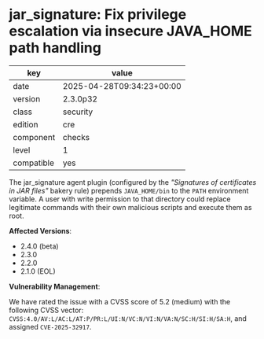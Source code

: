 [//]: # (werk v2)
# jar_signature: Fix privilege escalation via insecure JAVA_HOME path handling

key        | value
---------- | ---
date       | 2025-04-28T09:34:23+00:00
version    | 2.3.0p32
class      | security
edition    | cre
component  | checks
level      | 1
compatible | yes


The jar\_signature agent plugin (configured by the _"Signatures of certificates in JAR files"_ bakery rule) prepends `JAVA_HOME/bin` to the `PATH` environment variable. A user with write permission to that directory could replace legitimate commands with their own malicious scripts and execute them as root.


**Affected Versions**:

* 2.4.0 (beta)
* 2.3.0
* 2.2.0
* 2.1.0 (EOL)


**Vulnerability Management**:

We have rated the issue with a CVSS score of 5.2 (medium) with the following CVSS vector: `CVSS:4.0/AV:L/AC:L/AT:P/PR:L/UI:N/VC:N/VI:N/VA:N/SC:H/SI:H/SA:H`, and assigned `CVE-2025-32917`.
